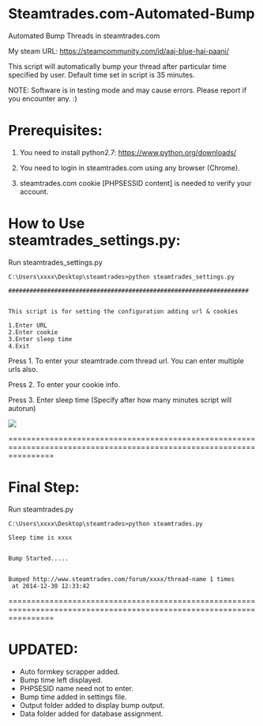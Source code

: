 Steamtrades.com-Automated-Bump
==============================

Automated Bump Threads in steamtrades.com

My steam URL: https://steamcommunity.com/id/aaj-blue-hai-paani/

This script will automatically bump your thread after particular time specified by user. Default time set in script is 35 minutes.

NOTE: Software is in testing mode and may cause errors. Please report if you encounter any. :)

**Prerequisites:**
======================================================================================================================

1) You need to install python2.7: https://www.python.org/downloads/

2) You need to login in steamtrades.com using any browser (Chrome).

3) steamtrades.com cookie [PHPSESSID content] is needed to verify your account.


**How to Use steamtrades_settings.py:**
======================================================================================================================
Run steamtrades_settings.py
```
C:\Users\xxxx\Desktop\steamtrades>python steamtrades_settings.py

####################################################################


This script is for setting the configuration adding url & cookies

1.Enter URL
2.Enter cookie
3.Enter sleep time
4.Exit
```

Press 1. To enter your steamtrade.com thread url. You can enter multiple urls also.

Press 2. To enter your cookie info.

Press 3. Enter sleep time (Specify after how many minutes script will autorun)

![](http://s17.postimg.org/gccyqf2z3/Untitled.png)

======================================================================================================================

**Final Step:**
======================================================================================================================
Run steamtrades.py

```
C:\Users\xxxx\Desktop\steamtrades>python steamtrades.py

Sleep time is xxxx


Bump Started.....


Bumped http://www.steamtrades.com/forum/xxxx/thread-name 1 times
 at 2014-12-30 12:33:42
 ```

======================================================================================================================

UPDATED:
======================================================================================================================

* Auto formkey scrapper added.
* Bump time left displayed.
* PHPSESID name need not to enter.
* Bump time added in settings file.
* Output folder added to display bump output.
* Data folder added for database assignment.

